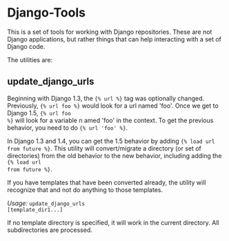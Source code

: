 Django-Tools
============

This is a set of tools for working with Django repositories. These are not
Django applications, but rather things that can help interacting with a
set of Django code.

The utilities are:

update_django_urls
------------------
Beginning with Django 1.3, the <code>{% url %}</code> tag was optionally changed. 
Previously, <code>{% url foo %}</code> would look for a url named 'foo'. 
Once we get to Django 1.5, <code>{% url foo %}</code> will look for a variable n
amed 'foo' in the context. 
To get the previous behavior, you need to do <code>{% url 'foo' %}</code>.

In Django 1.3 and 1.4, you can get the 1.5 behavior by adding <code>{% load url from future %}</code>. 
This utility will convert/migrate a directory (or set of directories) from the old behavior to the new behavior, 
including adding the <code>{% load url from future %}</code>.

If you have templates that have been converted already,
the utility will recognize that and not do anything to those templates.

_Usage:_ <code>update_django_urls [template_dir1...]</code>

If no template directory is specified, it will work in the current directory. 
All subdirectories are processed.
